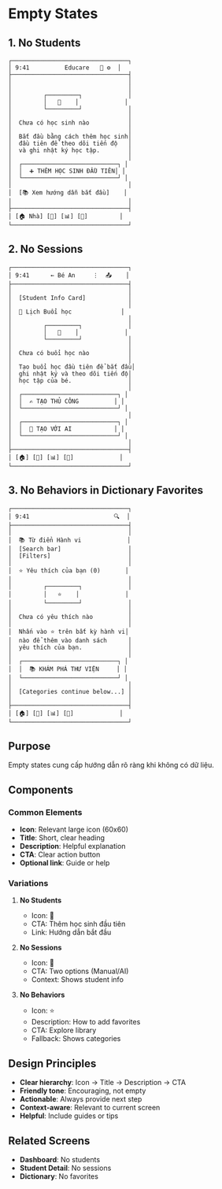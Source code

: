 # Empty States

## 1. No Students

```
┌─────────────────────────────────┐
│ 9:41          Educare   👤 ⚙️  │
├─────────────────────────────────┤
│                                 │
│                                 │
│         ┌─────────┐             │
│         │   👥    │             │
│         └─────────┘             │
│                                 │
│  Chưa có học sinh nào           │
│                                 │
│  Bắt đầu bằng cách thêm học sinh│
│  đầu tiên để theo dõi tiến độ   │
│  và ghi nhật ký học tập.        │
│                                 │
│  ┌───────────────────────────┐ │
│  │  ➕ THÊM HỌC SINH ĐẦU TIÊN│ │
│  └───────────────────────────┘ │
│                                 │
│  [📚 Xem hướng dẫn bắt đầu]    │
│                                 │
├─────────────────────────────────┤
│ [🏠 Nhà] [📝] [📊] [👤]         │
└─────────────────────────────────┘
```

## 2. No Sessions

```
┌─────────────────────────────────┐
│ 9:41      ← Bé An     ⋮  📤    │
├─────────────────────────────────┤
│                                 │
│  [Student Info Card]            │
│                                 │
│  📅 Lịch Buổi học              │
│                                 │
│         ┌─────────┐             │
│         │   📅    │             │
│         └─────────┘             │
│                                 │
│  Chưa có buổi học nào           │
│                                 │
│  Tạo buổi học đầu tiên để bắt đầu│
│  ghi nhật ký và theo dõi tiến độ│
│  học tập của bé.                │
│                                 │
│  ┌───────────────────────────┐ │
│  │  ✍️ TẠO THỦ CÔNG          │ │
│  └───────────────────────────┘ │
│                                 │
│  ┌───────────────────────────┐ │
│  │  🤖 TẠO VỚI AI            │ │
│  └───────────────────────────┘ │
│                                 │
├─────────────────────────────────┤
│ [🏠] [📝] [📊] [👤]             │
└─────────────────────────────────┘
```

## 3. No Behaviors in Dictionary Favorites

```
┌─────────────────────────────────┐
│ 9:41                        🔍  │
├─────────────────────────────────┤
│                                 │
│  📚 Từ điển Hành vi             │
│  [Search bar]                   │
│  [Filters]                      │
│                                 │
│  ⭐ Yêu thích của bạn (0)       │
│                                 │
│         ┌─────────┐             │
│         │   ⭐    │             │
│         └─────────┘             │
│                                 │
│  Chưa có yêu thích nào          │
│                                 │
│  Nhấn vào ⭐ trên bất kỳ hành vi│
│  nào để thêm vào danh sách      │
│  yêu thích của bạn.             │
│                                 │
│  ┌───────────────────────────┐ │
│  │  📚 KHÁM PHÁ THƯ VIỆN     │ │
│  └───────────────────────────┘ │
│                                 │
│  [Categories continue below...] │
│                                 │
├─────────────────────────────────┤
│ [🏠] [📝] [📊] [👤]             │
└─────────────────────────────────┘
```

## Purpose

Empty states cung cấp hướng dẫn rõ ràng khi không có dữ liệu.

## Components

### Common Elements

- **Icon**: Relevant large icon (60x60)
- **Title**: Short, clear heading
- **Description**: Helpful explanation
- **CTA**: Clear action button
- **Optional link**: Guide or help

### Variations

1. **No Students**

   - Icon: 👥
   - CTA: Thêm học sinh đầu tiên
   - Link: Hướng dẫn bắt đầu

2. **No Sessions**

   - Icon: 📅
   - CTA: Two options (Manual/AI)
   - Context: Shows student info

3. **No Behaviors**
   - Icon: ⭐
   - Description: How to add favorites
   - CTA: Explore library
   - Fallback: Shows categories

## Design Principles

- **Clear hierarchy**: Icon → Title → Description → CTA
- **Friendly tone**: Encouraging, not empty
- **Actionable**: Always provide next step
- **Context-aware**: Relevant to current screen
- **Helpful**: Include guides or tips

## Related Screens

- **Dashboard**: No students
- **Student Detail**: No sessions
- **Dictionary**: No favorites
